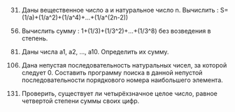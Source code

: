 31. Даны вещественное число а и натуральное число n.
Вычислить : S=(1/a)+(1/a^2)+(1/a^4)+...+(1/a^(2n-2))

56) Вычислить сумму : 1+(1/3)+(1/3^2)+...+(1/3^8)
без возведения в степень.

81. Даны числа а1, a2, …, а10. Определить их сумму.

106) Дана непустая последовательность натуральных чисел, 
за которой следует 0. Составить программу поиска 
в данной непустой последовательности порядкового
номера наибольшего элемента. 

131. Проверить, существует ли четырёхзначное целое число,
равное четвертой степени суммы своих цифр.
